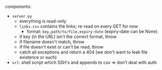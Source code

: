 components:

- `server.py`
  - everything is read-only
  - `links.csv` contains the links; re-read on every GET for now
    - format: `key,path/to/file,expiry-date` (expiry-date can be None)
  - if key (in the URL) isn't the correct format, throw
  - if filename doesn't match, throw
  - if file doesn't exist or can't be read, throw
  - catch all exceptions and return a 404 (we don't want to leak file existence or such)
- `url`: shell script which SSH's and appends to csv => don't deal with auth
